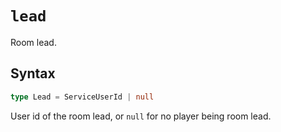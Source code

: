 # `lead`

Room lead.

## Syntax

```ts
type Lead = ServiceUserId | null
```

User id of the room lead, or `null` for no player being room lead.
